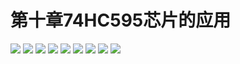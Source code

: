 # 第十章74HC595芯片的应用

<img src="../img/go1/71.png" />

<img src="../img/go1/72.png" />

<img src="../img/go1/73.png" />

<img src="../img/go1/74.png" />

<img src="../img/go1/75.png" />

<img src="../img/go1/76.png" />

<img src="../img/go1/77.png" />

<img src="../img/go1/78.png" />

<img src="../img/go1/79.png" />

